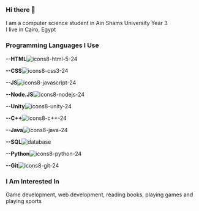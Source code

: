 ### Hi there 👋
I am a computer science student in Ain Shams University Year 3  
I live in Cairo, Egypt
### Programming Languages I Use
**--HTML**![icons8-html-5-24](https://user-images.githubusercontent.com/79015880/115799190-3a38da80-a3d8-11eb-9c4a-237026fa6103.png)
  
**--CSS**![icons8-css3-24](https://user-images.githubusercontent.com/79015880/115799245-55a3e580-a3d8-11eb-8238-cf1d072ee3be.png)
  
**--JS**![icons8-javascript-24](https://user-images.githubusercontent.com/79015880/115799295-71a78700-a3d8-11eb-8fa2-2eac46975332.png)
  
**--Node.JS**![icons8-nodejs-24](https://user-images.githubusercontent.com/79015880/115799323-8ab03800-a3d8-11eb-9e06-241ec6552a4c.png)
  
**--Unity**![icons8-unity-24](https://user-images.githubusercontent.com/79015880/115799125-16759480-a3d8-11eb-8901-a6a21a1b98be.png)
  
**--C++**![icons8-c++-24](https://user-images.githubusercontent.com/79015880/115799377-addae780-a3d8-11eb-9d6c-7933d68a44d5.png)
  
**--Java**![icons8-java-24](https://user-images.githubusercontent.com/79015880/115799410-bf23f400-a3d8-11eb-8ca6-44423d0ff2bb.png)
  
**--SQL**![database](https://user-images.githubusercontent.com/79015880/115799504-ea0e4800-a3d8-11eb-8574-bc3402675217.png)
  
**--Python**![icons8-python-24](https://user-images.githubusercontent.com/79015880/115799440-c9de8900-a3d8-11eb-81c1-9a8c9aefc24d.png)
  
**--Git**![icons8-git-24](https://user-images.githubusercontent.com/79015880/115799541-01e5cc00-a3d9-11eb-9ac8-5cc6ea4c7816.png)
  
### I Am Interested In
Game development, web development, reading books, playing games and playing sports



<!--
**MohamedAbdelAleem-cs/MohamedAbdelAleem-cs** is a ✨ _special_ ✨ repository because its `README.md` (this file) appears on your GitHub profile.

Here are some ideas to get you started:

- 🔭 I’m currently working on ...
- 🌱 I’m currently learning ...
- 👯 I’m looking to collaborate on ...
- 🤔 I’m looking for help with ...
- 💬 Ask me about ...
- 📫 How to reach me: ...
- 😄 Pronouns: ...
- ⚡ Fun fact: ...
-->
